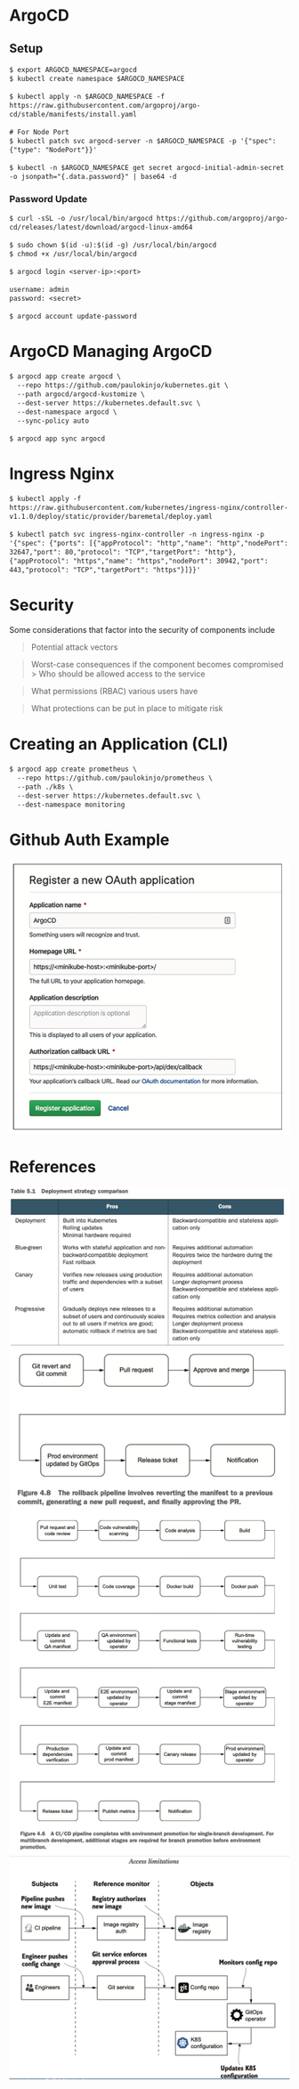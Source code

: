 # ArgoCD


## Setup
```shell
$ export ARGOCD_NAMESPACE=argocd
$ kubectl create namespace $ARGOCD_NAMESPACE

$ kubectl apply -n $ARGOCD_NAMESPACE -f https://raw.githubusercontent.com/argoproj/argo-cd/stable/manifests/install.yaml

# For Node Port
$ kubectl patch svc argocd-server -n $ARGOCD_NAMESPACE -p '{"spec": {"type": "NodePort"}}'

$ kubectl -n $ARGOCD_NAMESPACE get secret argocd-initial-admin-secret -o jsonpath="{.data.password}" | base64 -d

```

### Password Update
```shell
$ curl -sSL -o /usr/local/bin/argocd https://github.com/argoproj/argo-cd/releases/latest/download/argocd-linux-amd64

$ sudo chown $(id -u):$(id -g) /usr/local/bin/argocd
$ chmod +x /usr/local/bin/argocd

$ argocd login <server-ip>:<port>

username: admin
password: <secret>

$ argocd account update-password
```

# ArgoCD Managing ArgoCD
```
$ argocd app create argocd \
  --repo https://github.com/paulokinjo/kubernetes.git \
  --path argocd/argocd-kustomize \
  --dest-server https://kubernetes.default.svc \
  --dest-namespace argocd \
  --sync-policy auto

$ argocd app sync argocd

```

# Ingress Nginx
```
$ kubectl apply -f https://raw.githubusercontent.com/kubernetes/ingress-nginx/controller-v1.1.0/deploy/static/provider/baremetal/deploy.yaml

$ kubectl patch svc ingress-nginx-controller -n ingress-nginx -p '{"spec": {"ports": [{"appProtocol": "http","name": "http","nodePort": 32647,"port": 80,"protocol": "TCP","targetPort": "http"},{"appProtocol": "https","name": "https","nodePort": 30942,"port": 443,"protocol": "TCP","targetPort": "https"}]}}'
```

# Security
Some considerations that factor into the security of components include

> Potential attack vectors

> Worst-case consequences if the component becomes compromised > Who should be allowed access to the service

> What permissions (RBAC) various users have

> What protections can be put in place to mitigate risk

# Creating an Application (CLI)
```
$ argocd app create prometheus \
  --repo https://github.com/paulokinjo/prometheus \
  --path ./k8s \
  --dest-server https://kubernetes.default.svc \
  --dest-namespace monitoring
```

# Github Auth Example
<img src="github_auth.png" />

# References
<img src="./DeploymentStrategyConsiderations.png" />
<img src="RollbackPipeline.png" />
<img src="GitOpsCICD.png" />
<img src="AccessLimitation.png" />